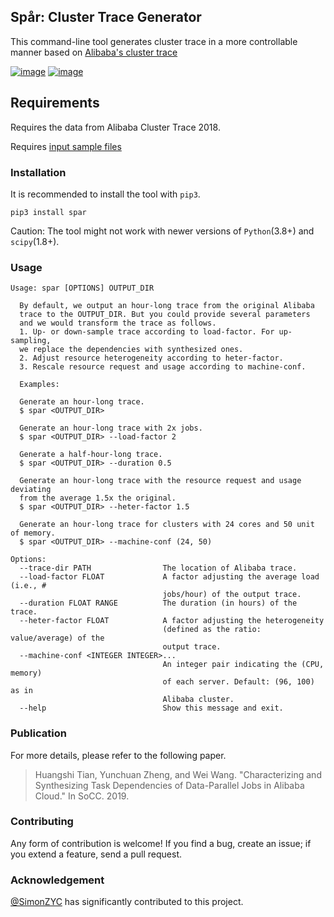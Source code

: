 ## Spår: Cluster Trace Generator

This command-line tool generates cluster trace in a more controllable manner based on [Alibaba's cluster trace](https://github.com/alibaba/clusterdata)

[![image](https://img.shields.io/pypi/l/spar.svg)](https://python.org/pypi/spar)
[![image](https://img.shields.io/pypi/pyversions/spar.svg)](https://python.org/pypi/spar)

## Requirements

Requires the data from Alibaba Cluster Trace 2018.

Requires [input sample files](./formats.md#input-format)

### Installation

It is recommended to install the tool with `pip3`.

```
pip3 install spar
```

Caution: The tool might not work with newer versions of `Python`(3.8+) and `scipy`(1.8+).

### Usage

```
Usage: spar [OPTIONS] OUTPUT_DIR

  By default, we output an hour-long trace from the original Alibaba
  trace to the OUTPUT_DIR. But you could provide several parameters
  and we would transform the trace as follows.
  1. Up- or down-sample trace according to load-factor. For up-sampling,
  we replace the dependencies with synthesized ones.
  2. Adjust resource heterogeneity according to heter-factor.
  3. Rescale resource request and usage according to machine-conf.

  Examples:

  Generate an hour-long trace.
  $ spar <OUTPUT_DIR>

  Generate an hour-long trace with 2x jobs.
  $ spar <OUTPUT_DIR> --load-factor 2

  Generate a half-hour-long trace.
  $ spar <OUTPUT_DIR> --duration 0.5

  Generate an hour-long trace with the resource request and usage deviating
  from the average 1.5x the original.
  $ spar <OUTPUT_DIR> --heter-factor 1.5

  Generate an hour-long trace for clusters with 24 cores and 50 unit of memory.
  $ spar <OUTPUT_DIR> --machine-conf (24, 50)

Options:
  --trace-dir PATH                The location of Alibaba trace.
  --load-factor FLOAT             A factor adjusting the average load (i.e., #
                                  jobs/hour) of the output trace.
  --duration FLOAT RANGE          The duration (in hours) of the trace.
  --heter-factor FLOAT            A factor adjusting the heterogeneity
                                  (defined as the ratio: value/average) of the
                                  output trace.
  --machine-conf <INTEGER INTEGER>...
                                  An integer pair indicating the (CPU, memory)
                                  of each server. Default: (96, 100) as in
                                  Alibaba cluster.
  --help                          Show this message and exit.
```

### Publication

For more details, please refer to the following paper.

> Huangshi Tian, Yunchuan Zheng, and Wei Wang. "Characterizing and Synthesizing Task Dependencies of Data-Parallel Jobs in Alibaba Cloud." In SoCC. 2019.


### Contributing

Any form of contribution is welcome! If you find a bug, create an issue; if you extend a feature, send a pull request.


### Acknowledgement

[@SimonZYC](https://github.com/SimonZYC) has significantly contributed to this project.
